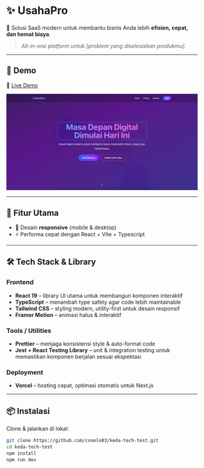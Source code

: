 # ✨ UsahaPro

🚀 Solusi SaaS modern untuk membantu bisnis Anda lebih **efisien, cepat, dan hemat biaya**.

> _All-in-one platform untuk [problem yang diselesaikan produkmu]._

---

## 🚀 Demo

🔗 [Live Demo](https://your-demo-link.com)

![Preview](./screenshot.png)

---

## 🌟 Fitur Utama

- 📱 Desain **responsive** (mobile & desktop)
- ⚡ Performa cepat dengan React + Vite + Typescript

---

## 🛠️ Tech Stack & Library

### Frontend

- **React 19** – library UI utama untuk membangun komponen interaktif
- **TypeScript** – menambah type safety agar code lebih maintainable
- **Tailwind CSS** – styling modern, utility-first untuk desain responsif
- **Framer Motion** – animasi halus & interaktif

### Tools / Utilities

- **Prettier** – menjaga konsistensi style & auto-format code
- **Jest + React Testing Library** – unit & integration testing untuk memastikan komponen berjalan sesuai ekspektasi

### Deployment

- **Vercel** – hosting cepat, optimasi otomatis untuk Next.js

---

## 📦 Instalasi

Clone & jalankan di lokal:

```bash
git clone https://github.com/conelo03/keda-tech-test.git
cd keda-tech-test
npm install
npm run dev
```
